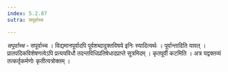 ```yaml
---
index: 5.2.87
sutra: सपूर्वाच्च

---
```

_सपूर्वाच्च_ - सपूर्वाच्च । विद्यमानपूर्वादपि पूर्वशब्दादुक्तविषये इनिः स्यादित्यर्थः । पूर्वान्तादिति यावत् । प्रातपदिकविशेषणत्वेऽपि प्रत्ययविधौ तदन्तविधिप्रतिषेधादप्राप्ते सूत्रमिदम् । कृतपूर्वी कटमिति । अत्र यद्वक्तव्यं तत्कर्तृकर्मणोः कृतीत्यत्रोक्तम् । 